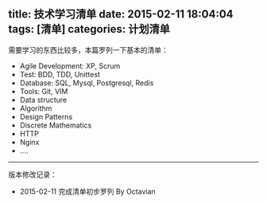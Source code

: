 title: 技术学习清单
date: 2015-02-11 18:04:04
tags: [清单]
categories: 计划清单
---

需要学习的东西比较多，本篇罗列一下基本的清单：

+ Agile Development: XP, Scrum
+ Test: BDD, TDD, Unittest
+ Database: SQL, Mysql, Postgresql, Redis
+ Tools: Git, VIM
+ Data structure
+ Algorithm
+ Design Patterns
+ Discrete Mathematics
+ HTTP
+ Nginx
+ ....


***
版本修改记录：

+ 2015-02-11 完成清单初步罗列 By Octavian